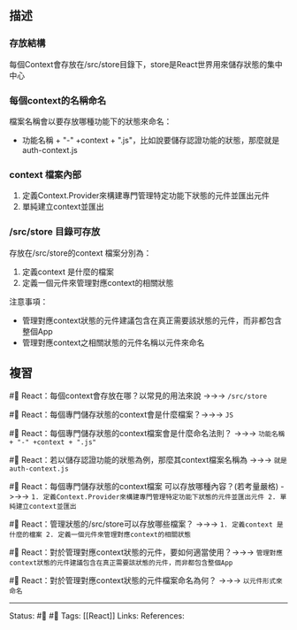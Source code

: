 ## 描述


### 存放結構
每個Context會存放在/src/store目錄下，store是React世界用來儲存狀態的集中中心


### 每個context的名稱命名

檔案名稱會以要存放哪種功能下的狀態來命名：
- 功能名稱 + "-" +context + ".js"，比如說要儲存認證功能的狀態，那麼就是auth-context.js

### context 檔案內部
1. 定義Context.Provider來構建專門管理特定功能下狀態的元件並匯出元件
2. 單純建立context並匯出



### /src/store 目錄可存放
存放在/src/store的context 檔案分別為：
1. 定義context 是什麼的檔案
2. 定義一個元件來管理對應context的相關狀態

注意事項：
- 管理對應context狀態的元件建議包含在真正需要該狀態的元件，而非都包含整個App
- 管理對應context之相關狀態的元件名稱以元件來命名


## 複習

#🧠 React：每個context會存放在哪？以常見的用法來說 ->->-> `/src/store`

#🧠 React：每個專門儲存狀態的context會是什麼檔案？->->-> `JS`
<!--SR:!2022-10-01,3,250-->

#🧠 React：每個專門儲存狀態的context檔案會是什麼命名法則？ ->->-> `功能名稱 + "-" +context + ".js"`
<!--SR:!2022-10-01,3,250-->


#🧠 React：若以儲存認證功能的狀態為例，那麼其context檔案名稱為 ->->-> `就是auth-context.js`
<!--SR:!2022-10-01,3,250-->


#🧠 React：每個專門儲存狀態的context檔案 可以存放哪種內容？(若考量嚴格) ->->-> `1. 定義Context.Provider來構建專門管理特定功能下狀態的元件並匯出元件 2. 單純建立context並匯出`

#🧠 React：管理狀態的/src/store可以存放哪些檔案？ ->->-> `1. 定義context 是什麼的檔案 2. 定義一個元件來管理對應context的相關狀態`


#🧠 React：對於管理對應context狀態的元件，要如何適當使用？->->-> `管理對應context狀態的元件建議包含在真正需要該狀態的元件，而非都包含整個App`

#🧠 React：對於管理對應context狀態的元件檔案命名為何？ ->->-> `以元件形式來命名`

---
Status: #🌱 #📓 
Tags:
[[React]]
Links:
References: